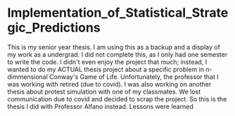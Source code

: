 # Implementation_of_Statistical_Strategic_Predictions
This is my senior year thesis. I am using this as a backup and a display of my work as a undergrad. I did not complete this, as I only had one semester to write the code. 
I didn't even enjoy the project that much; instead, I wanted to do my ACTUAL thesis project about a specific problem in n-dimmensional Conway's Game of Life. Unfortunately, the professor that I was working with retired (due to covid). 
I was also working on another thesis about protest simulation with one of my classmates.
We lost communication due to covid and decided to scrap the project.
So this is the thesis I did with Professor Alfano instead. Lessons were learned 
